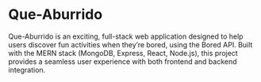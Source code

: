 # Que-Aburrido

Que-Aburrido is an exciting, full-stack web application designed to help users discover fun activities when they’re bored, using the Bored API. Built with the MERN stack (MongoDB, Express, React, Node.js), this project provides a seamless user experience with both frontend and backend integration.
